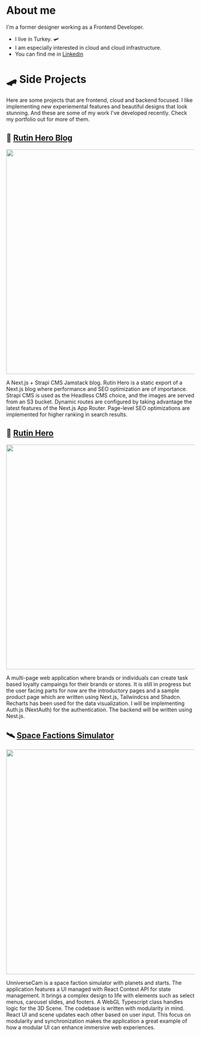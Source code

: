 # About me

I'm a former designer working as a Frontend Developer.

* I live in Turkey. 🛩️
* I am especially interested in cloud and cloud infrastructure.
* You can find me in [Linkedin](www.linkedin.com/in/gencberat)
 
# 🛹 Side Projects

Here are some projects that are frontend, cloud and backend focused. I like implementing new experiemental features and beautiful designs that look stunning. And these are some of my work I've developed recently. Check my portfolio out for more of them. 

## 📑 [Rutin Hero Blog](https://blog.rutinhero.com/yazilar)


<p align="center">
 <a href="https://blog.rutinhero.com/yazilar"><img src="https://github.com/user-attachments/assets/a5b798ee-ce4a-40e7-8e2f-1312b9ae82b3" width="600"></a>
</p>


A Next.js + Strapi CMS Jamstack blog. Rutin Hero is a static export of a Next.js blog where performance and SEO optimization are of importance. Strapi CMS is used as the Headless CMS choice, and the images are served from an S3 bucket. Dynamic routes are configured by taking advantage the latest features of the Next.js App Router. Page-level SEO optimizations are implemented for higher ranking in search results.

## 📑 [Rutin Hero](https://test.rutinhero.com/)


<p align="center">
 <a href="https://test.rutinhero.com/"><img src="https://github.com/user-attachments/assets/117a89bb-2acf-41c8-9eca-784f3d7a5652" width="600"></a>
</p>


A multi-page web application where brands or individuals can create task based loyalty campaings for their brands or stores. It is still in progress but the user facing parts for now are the introductory pages and a sample product page which are written using Next.js, Tailwindcss and Shadcn. Recharts has been used for the data visualization. I will be implementing Auth.js (NextAuth) for the authentication. The backend will be written using Nest.js.


## 🛰️ [Space Factions Simulator](https://unniversecam.beratgenc.live/)

<p align="center">
 <a href="https://unniversecam.beratgenc.live/"><img src="https://github.com/soberbat/soberbat/assets/78652120/846bec0d-773e-4197-a481-498c1ed2f0cf" width="600"></a>
</p>

UnniverseCam is a space faction simulator with planets and starts. The application features a UI managed with React Context API for state management. It brings a complex design to life with elements such as select menus, carousel slides, and footers. A WebGL Typescript class handles logic for the 3D Scene. The codebase is written with modularity in mind. React UI and scene updates each other based on user input. This focus on modularity and synchronization makes the application a great example of how a modular UI can enhance immersive web experiences.

